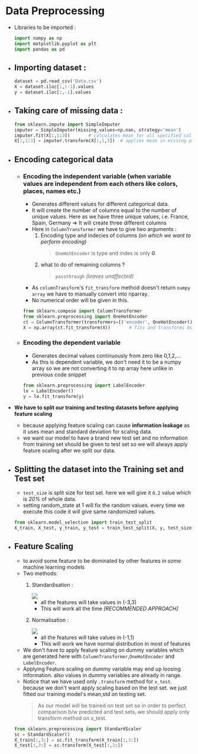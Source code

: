# Data Preprocessing

- Libraries to be imported : 
	```py
	import numpy as np
	import matplotlib.pyplot as plt
	import pandas as pd
	```

- ## Importing dataset : 
	```py
	dataset = pd.read_csv('Data.csv')
	X = dataset.iloc[:,:-1].values
	y = dataset.iloc[:,-1].values
	```

- ## Taking care of missing data : 
	```py
	from sklearn.impute import SimpleImputer
	imputer = SimpleImputer(missing_values=np.nan, strategy='mean')		#replace only np.nan values i.e. EMPTY VALUES
	imputer.fit(X[:,1:3])		# calculates mean for all specified columns (only applying for columsn which have numerical values; Remember to exclude columns which has string values)
	X[:,1:3] = imputer.transform(X[:,1,3])	# applies mean in missing places (this transform method returns new variable with replacement)
	```

- ## Encoding categorical data
	
	- ### Encoding the independent variable (when variable values are independent from each others like colors, places, names etc.)
		- Generates different values for different categorical data. 
		- It will create the number of columns equal to the number of unique values. Here as we have three unique values, i.e. France, Spain, Germany => It will create three different columns
		- Here in `ColumnTransformer` we have to give two arguments : 
			1. Encoding type and indecies of columns *(on which we want to perform encoding)*
				> `OneHotEncoder` is type and index is only **0**.
			2. what to do of remaining columns ?
				> `passthrough` *(leaves unaffected)*
		- As `columnTransform`'s `fit_transform` method doesn't return `numpy array` we have to manually convert into nparray.
		- No numerical order will be given in this.
		```py
		from sklearn.compose import ColumnTransformer
		from sklearn.preprocessing import OneHotEncoder
		ct = ColumnTransformer(transformers=[('encoder', OneHotEncoder(),[0])], remainder='passthrough')
		X = np.array(ct.fit_transform(X))		# fits and transforms both in one line
		```
	
	- ### Encoding the dependent variable
		- Generates decimal values continuously from zero like 0,1,2,...
		- As this is dependent variable, we don't need it to be a numpy array so we are not converting it to np array here unlike in previous code snippet
		```py
		from sklearn.preprocessing import LabelEncoder
		le = LabelEncoder()
		y = le.fit_transform(y)
		```

- **We have to split our training and testing datasets before applying feature scaling**
	- because applying feature scaling can cause **information leakage** as it uses mean and standard deviation for scaling data.
	- we want our model to have a brand new test set and no information from training set should be given to test set so we will always apply feature scaling after we split our data.
	
- ## Splitting the dataset into the Training set and Test set
	- `test_size` is split size for test set. here we will give it `0.2` value which is *20%* of whole data.
	- setting random_state at 1 will fix the random values. every time we execute this code it will give same randomized values.
	```py
	from sklearn.model_selection import train_test_split
	X_train, X_test, y_train, y_test = train_test_split(X, y, test_size=0.2, random_state=1)
	```

- ## Feature Scaling
	- to avoid some feature to be dominated by other features in *some* machine learning models
	- Two methods: 
		1. Standardisation : 
			
			<img src="https://render.githubusercontent.com/render/math?math=X_{stand}\=\frac{x-mean(x)}{standard deviation(x)}">
			
			- all the features will take values in (-3,3)
			- This will work all the time *[RECOMMENDED APPROACH]*
		2. Normalisation : 
			
			<img src="https://render.githubusercontent.com/render/math?math=X_{norm}\=\frac{x-min(x)}{max(x) - min(x)}">
			
			- all the features will take values in (-1,1)
			- This will work we have normal distribution in most of features
	- We don't have to apply feature scaling on dummy variables which are generated here with `ColumnTransformer`,`OneHotEncoder` and `LabelEncoder`.
	- Applying Feature scaling on dummy variable may end up loosing information. also values in dummy variables are already in range.
	- Notice that we have used only `.transform` method for `x_test`. because we don't want apply scaling based on the test set. we just fitted our training model's mean,std on testing set.
		> As our model will be trained on test set so in order to perfect comparison b/w predicted and test sets, we should apply only transform method on x_test.
	```py
	from sklearn.preprocessing import StandardScaler
	sc = StandardScaler()
	X_train[:,3:] = sc.fit_transform(X_train[:,3:])
	X_test[:,3:] = sc.transform(X_test[:,3:])
	```